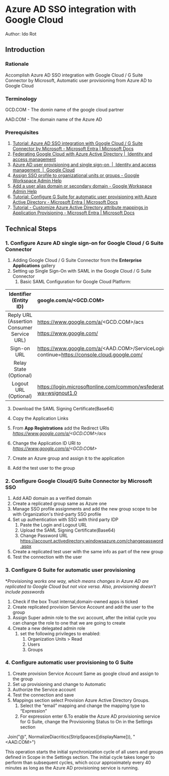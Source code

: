 # Azure AD SSO integration with Google Cloud 

Author: Ido Rot

## Introduction

### Rationale

Accomplish Azure AD SSO integration with Google Cloud / G Suite Connector by Microsoft, Automatic user provisioning from Azure AD to Google Cloud

### Terminology

GCD.COM - The domin name of the google cloud partner

AAD.COM - The domain name of the Azure AD

### Prerequisites

1. [Tutorial: Azure AD SSO integration with Google Cloud / G Suite Connector by Microsoft - Microsoft Entra | Microsoft Docs](https://docs.microsoft.com/en-us/azure/active-directory/saas-apps/google-apps-tutorial#configure-google-cloudg-suite-connector-by-microsoft-sso)
1. [Federating Google Cloud with Azure Active Directory |  Identity and access management](https://cloud.google.com/architecture/identity/federating-gcp-with-azure-active-directory)
1. [Azure AD user provisioning and single sign-on  |  Identity and access management  |  Google Cloud](https://cloud.google.com/architecture/identity/federating-gcp-with-azure-ad-configuring-provisioning-and-single-sign-on)
1. [Assign SSO profile to organizational units or groups - Google Workspace Admin Help](https://support.google.com/a/answer/10723804?hl=en)
1. [Add a user alias domain or secondary domain - Google Workspace Admin Help](https://support.google.com/a/answer/7502379?hl=en)
1. [Tutorial: Configure G Suite for automatic user provisioning with Azure Active Directory - Microsoft Entra | Microsoft Docs](https://docs.microsoft.com/en-us/azure/active-directory/saas-apps/g-suite-provisioning-tutorial)
1. [Tutorial - Customize Azure Active Directory attribute mappings in Application Provisioning - Microsoft Entra | Microsoft Docs](https://docs.microsoft.com/en-us/azure/active-directory/app-provisioning/customize-application-attributes)

## Technical Steps


### 1. Configure Azure AD single sign-on for Google Cloud / G Suite Connector
   1. Adding Google Cloud / G Suite Connector from the **Enterprise Applications** gallery
   2. Setting up Single Sign-On with SAML in the Google Cloud / G Suite Connector
      1. Basic SAML Configuration for Google Cloud Platform: 

|Identifier (Entity ID)|google.com/a/<GCD.COM>|
| :-: | :- |
|Reply URL (Assertion Consumer Service URL)|<p>https://www.google.com/a/<GCD.COM>/acs</p><p>https://www.google.com/</p>|
|Sign-on URL|https://www.google.com/a/<AAD.COM>/ServiceLogin?continue=https://console.cloud.google.com/|
|Relay State (Optional)||
|Logout URL (Optional)|https://login.microsoftonline.com/common/wsfederation?wa=wsignout1.0|

3. Download the SAML Signing Certificate(Base64)
4. Copy the Application Links 

5. From **App Registrations** add the Redirect URIs *https://www.google.com/a/<GCD.COM>/acs* 
6. Change the Application ID URI *to https://www.google.com/a/<GCD.COM>*
7. Create an Azure group and assign it to the application
8. Add the test user to the group


### 2. Configure Google Cloud/G Suite Connector by Microsoft SSO
   1. Add AAD domain as a verified domain
   2. Create a replicated group same as Azure one
   3. Manage SSO profile assignments and add the new group scope to be with Organization's third-party SSO profile 
   4. Set up authentication with SSO with third party IDP
      1. Paste the Login and Logout URL
      2. Upload the SAML Signing Certificate(Base64)
      3. Change Password URL <https://account.activedirectory.windowsazure.com/changepassword.aspx>
   4. Create a replicated test user with the same info as part of the new group
   5. Test the connection with the user

### 3. Configure G Suite for automatic user provisioning

\**Provisioning works one way, which means changes in Azure AD are replicated to Google Cloud but not vice versa. Also, provisioning doesn't include passwords*

1. Check if the box Trust internal,domain-owned apps is ticked
2. Create replicated provision Service Account and add the user to the group
3. Assign Super admin role to the svc account, after the initial cycle you can change the role to one that we are going to create
4. Create a new delegated admin role 
   1. set the following privileges to enabled:
      1. Organization Units > Read
      1. Users
      1. Groups


### 4. Configure automatic user provisioning **to** G Suite
   1. Create provision Service Account Same as google cloud and assign to the group
   2. Set up provisioning and change to Automatic
   3. Authorize the Service account
   4. Test the connection and save
   5. Mappings section select Provision Azure Active Directory Groups.
      1. Select the “email” mapping and change the mapping type to “Expression”
      2. For expression enter
   6.To enable the Azure AD provisioning service for G Suite, change the Provisioning Status to On in the Settings section 

` `Join("@", NormalizeDiacritics(StripSpaces([displayName])), "<AAD.COM>")

This operation starts the initial synchronization cycle of all users and groups defined in Scope in the Settings section. The initial cycle takes longer to perform than subsequent cycles, which occur approximately every 40 minutes as long as the Azure AD provisioning service is running.
